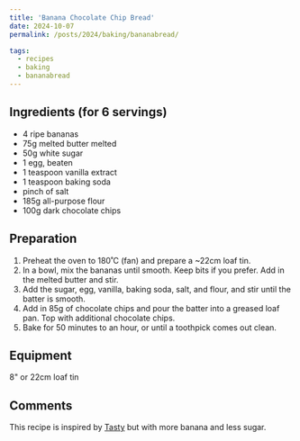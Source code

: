 ```yaml
---
title: 'Banana Chocolate Chip Bread'
date: 2024-10-07
permalink: /posts/2024/baking/bananabread/

tags:
  - recipes
  - baking
  - bananabread
---
```


## Ingredients (for 6 servings)

- 4 ripe bananas
- 75g melted butter melted
- 50g white sugar
- 1 egg, beaten
- 1 teaspoon vanilla extract
- 1 teaspoon baking soda
- pinch of salt
- 185g all-purpose flour 
- 100g dark chocolate chips


## Preparation

1. Preheat the oven to 180˚C (fan) and prepare a ~22cm loaf tin.
2. In a bowl, mix the bananas until smooth. Keep bits if you prefer. Add in the melted butter and stir.
3. Add the sugar, egg, vanilla, baking soda, salt, and flour, and stir until the batter is smooth.
4. Add in 85g of chocolate chips and pour the batter into a greased loaf pan. Top with additional chocolate chips.
5. Bake for 50 minutes to an hour, or until a toothpick comes out clean.

## Equipment
8" or 22cm loaf tin

## Comments
This recipe is inspired by [Tasty](https://tasty.co/recipe/one-bowl-chocolate-chip-banana-bread) but with more banana and less sugar. 

